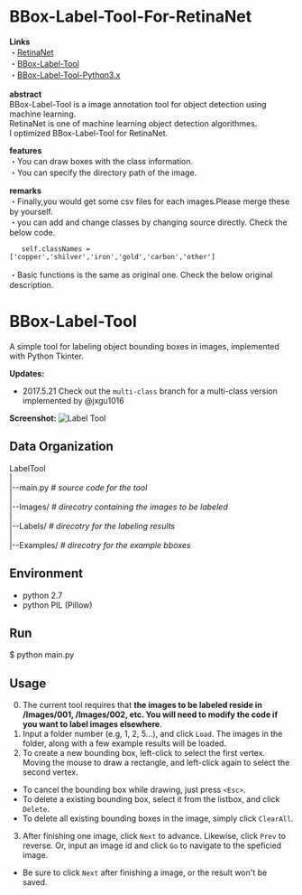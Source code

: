 BBox-Label-Tool-For-RetinaNet
=============================

**Links**  
 ・[RetinaNet](https://github.com/fizyr/keras-retinanet)    
 ・[BBox-Label-Tool](https://github.com/puzzledqs/BBox-Label-Tool)  
 ・[BBox-Label-Tool-Python3.x](https://github.com/Tomonori12/BBox-Label-Tool-Python3.x)   

**abstract**　　   
    BBox-Label-Tool is a image annotation tool for object detection using machine learning.         
    RetinaNet is one of machine learning object detection algorithmes.      
    I optimized BBox-Label-Tool for RetinaNet.     

**features**    
 ・You can draw boxes with the class information.     
 ・You can specify the directory path of the image.    
 
**remarks**    
 ・Finally,you would get some csv files for each images.Please merge these by yourself.   
 ・you can add and change classes by changing source directly. Check the below code.

       self.classNames = ['copper','shilver','iron','gold','carbon','other']
      
 ・Basic functions is the same as original one. Check the below original description.




BBox-Label-Tool
===============

A simple tool for labeling object bounding boxes in images, implemented with Python Tkinter.

**Updates:**
- 2017.5.21 Check out the ```multi-class``` branch for a multi-class version implemented by @jxgu1016

**Screenshot:**
![Label Tool](./screenshot.png)

Data Organization
-----------------
LabelTool  
|  
|--main.py   *# source code for the tool*  
|  
|--Images/   *# direcotry containing the images to be labeled*  
|  
|--Labels/   *# direcotry for the labeling results*  
|  
|--Examples/  *# direcotry for the example bboxes*  

Environment
----------
- python 2.7
- python PIL (Pillow)

Run
-------
$ python main.py

Usage
-----
0. The current tool requires that **the images to be labeled reside in /Images/001, /Images/002, etc. You will need to modify the code if you want to label images elsewhere**.
1. Input a folder number (e.g, 1, 2, 5...), and click `Load`. The images in the folder, along with a few example results will be loaded.
2. To create a new bounding box, left-click to select the first vertex. Moving the mouse to draw a rectangle, and left-click again to select the second vertex.
  - To cancel the bounding box while drawing, just press `<Esc>`.
  - To delete a existing bounding box, select it from the listbox, and click `Delete`.
  - To delete all existing bounding boxes in the image, simply click `ClearAll`.
3. After finishing one image, click `Next` to advance. Likewise, click `Prev` to reverse. Or, input an image id and click `Go` to navigate to the speficied image.
  - Be sure to click `Next` after finishing a image, or the result won't be saved. 
